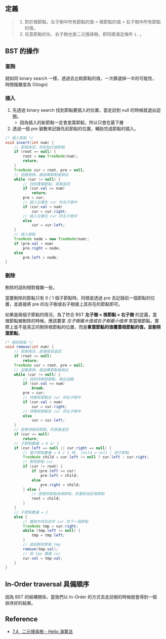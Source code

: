 
## 定義


>1. 對於根節點，左子樹中所有節點的值 < 根節點的值 < 右子樹中所有節點的值。
>2. 任意節點的左、右子樹也是二元搜尋樹，即同樣滿足條件 `1.` 。

## BST 的操作

### 查詢

就如同 binary search 一樣，透過去比較節點的值，一次篩選掉一半的可能性，時間複雜度為 O(logn)

### 插入

1. 先透過 binary search 找到節點要插入的位置，當走訪到 null 的時候就退出迴圈。
	- 因為插入的新節點一定會是葉節點，所以只會在最下層
2. 透過一個 pre 變數來記錄先前節點的位置，輔助完成節點的插入。

```java
/* 插入節點 */
void insert(int num) {
    // 若樹為空，則初始化根節點
    if (root == null) {
        root = new TreeNode(num);
        return;
    }
    TreeNode cur = root, pre = null;
    // 迴圈查詢，越過葉節點後跳出
    while (cur != null) {
        // 找到重複節點，直接返回
        if (cur.val == num)
            return;
        pre = cur;
        // 插入位置在 cur 的右子樹中
        if (cur.val < num)
            cur = cur.right;
        // 插入位置在 cur 的左子樹中
        else
            cur = cur.left;
    }
    // 插入節點
    TreeNode node = new TreeNode(num);
    if (pre.val < num)
        pre.right = node;
    else
        pre.left = node;
}
```

### 刪除

刪除的話則相對複雜一些。

當要刪除的節點只有 0 / 1 個子節點時，同樣是透過 pre 去記錄前一個節點的位置，並直接將 pre 的左子樹或右子樹接上其存在的節點即可。

如果是兩個子節點的情況，為了符合 BST **左子樹 < 根節點 < 右子樹** 的定義，當根節點被刪除的時候，應該要拿 *左子樹最大值或右子樹最小值來* 來當根節點，實際上並不是真正的刪除根節點的位置，而是**拿葉節點的值覆蓋根節點的值，並刪除葉節點**。

```java
/* 刪除節點 */
void remove(int num) {
    // 若樹為空，直接提前返回
    if (root == null)
        return;
    TreeNode cur = root, pre = null;
    // 迴圈查詢，越過葉節點後跳出
    while (cur != null) {
        // 找到待刪除節點，跳出迴圈
        if (cur.val == num)
            break;
        pre = cur;
        // 待刪除節點在 cur 的右子樹中
        if (cur.val < num)
            cur = cur.right;
        // 待刪除節點在 cur 的左子樹中
        else
            cur = cur.left;
    }
    // 若無待刪除節點，則直接返回
    if (cur == null)
        return;
    // 子節點數量 = 0 or 1
    if (cur.left == null || cur.right == null) {
        // 當子節點數量 = 0 / 1 時， child = null / 該子節點
        TreeNode child = cur.left != null ? cur.left : cur.right;
        // 刪除節點 cur
        if (cur != root) {
            if (pre.left == cur)
                pre.left = child;
            else
                pre.right = child;
        } else {
            // 若刪除節點為根節點，則重新指定根節點
            root = child;
        }
    }
    // 子節點數量 = 2
    else {
        // 獲取中序走訪中 cur 的下一個節點
        TreeNode tmp = cur.right;
        while (tmp.left != null) {
            tmp = tmp.left;
        }
        // 遞迴刪除節點 tmp
        remove(tmp.val);
        // 用 tmp 覆蓋 cur
        cur.val = tmp.val;
    }
}
```


## In-Order traversal 具備順序

因為 BST 的結構關係，當我們以 In-Order 的方式去走訪樹的時候就會得到一個排序好的結果。

## Reference

- [7.4   二元搜尋樹 - Hello 演算法](https://www.hello-algo.com/zh-hant/chapter_tree/binary_search_tree/)